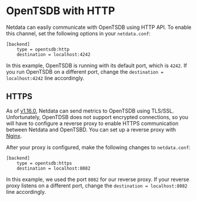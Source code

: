 # OpenTSDB with HTTP

Netdata can easily communicate with OpenTSDB using HTTP API. To enable this channel, set the following options in your `netdata.conf`:

```
[backend]
    type = opentsdb:http
    destination = localhost:4242
```

In this example, OpenTSDB is running with its default port, which is `4242`. If you run OpenTSDB on a different port, change the `destination = localhost:4242` line accordingly.

## HTTPS

As of [v1.16.0](https://github.com/netdata/netdata/releases/tag/v1.16.0), Netdata can send metrics to OpenTSDB using TLS/SSL. Unfortunately, OpenTDSB does not support encrypted connections, so you will have to configure a reverse proxy to enable HTTPS communication between Netdata and OpenTSBD. You can set up a reverse proxy with [Nginx](../../docs/Running-behind-nginx.md).

After your proxy is configured, make the following changes to `netdata.conf`:

```
[backend]
    type = opentsdb:https
    destination = localhost:8082
```

In this example, we used the port `8082` for our reverse proxy. If your reverse proxy listens on a different port, change the `destination = localhost:8082` line accordingly.
